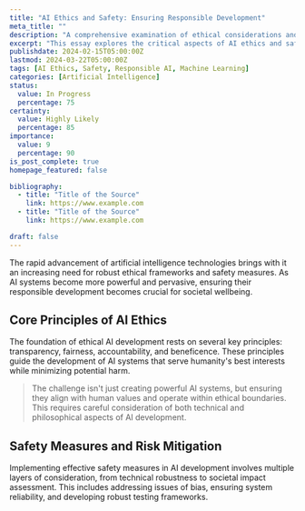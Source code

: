 ```yaml
---
title: "AI Ethics and Safety: Ensuring Responsible Development"
meta_title: ""
description: "A comprehensive examination of ethical considerations and safety measures in AI development"
excerpt: "This essay explores the critical aspects of AI ethics and safety, discussing key principles, current challenges, and proposed frameworks for ensuring responsible AI development. From algorithmic bias to alignment problems, we examine the essential safeguards needed for beneficial AI systems."
publishdate: 2024-02-15T05:00:00Z
lastmod: 2024-03-22T05:00:00Z
tags: [AI Ethics, Safety, Responsible AI, Machine Learning]
categories: [Artificial Intelligence]
status:
  value: In Progress
  percentage: 75
certainty:
  value: Highly Likely
  percentage: 85
importance:
  value: 9
  percentage: 90
is_post_complete: true
homepage_featured: false

bibliography:
  - title: "Title of the Source"
    link: https://www.example.com
  - title: "Title of the Source"
    link: https://www.example.com

draft: false
---
```


The rapid advancement of artificial intelligence technologies brings with it an increasing need for robust ethical frameworks and safety measures. As AI systems become more powerful and pervasive, ensuring their responsible development becomes crucial for societal wellbeing.

## Core Principles of AI Ethics

The foundation of ethical AI development rests on several key principles: transparency, fairness, accountability, and beneficence. These principles guide the development of AI systems that serve humanity's best interests while minimizing potential harm.

> The challenge isn't just creating powerful AI systems, but ensuring they align with human values and operate within ethical boundaries. This requires careful consideration of both technical and philosophical aspects of AI development.

## Safety Measures and Risk Mitigation

Implementing effective safety measures in AI development involves multiple layers of consideration, from technical robustness to societal impact assessment. This includes addressing issues of bias, ensuring system reliability, and developing robust testing frameworks.


